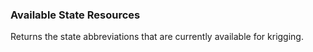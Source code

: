 ### Available State Resources
Returns the state abbreviations that are currently available for krigging.